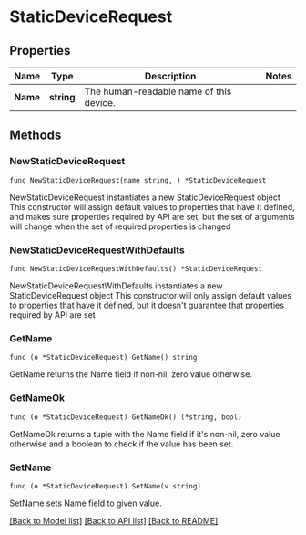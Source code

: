 # StaticDeviceRequest

## Properties

Name | Type | Description | Notes
------------ | ------------- | ------------- | -------------
**Name** | **string** | The human-readable name of this device. | 

## Methods

### NewStaticDeviceRequest

`func NewStaticDeviceRequest(name string, ) *StaticDeviceRequest`

NewStaticDeviceRequest instantiates a new StaticDeviceRequest object
This constructor will assign default values to properties that have it defined,
and makes sure properties required by API are set, but the set of arguments
will change when the set of required properties is changed

### NewStaticDeviceRequestWithDefaults

`func NewStaticDeviceRequestWithDefaults() *StaticDeviceRequest`

NewStaticDeviceRequestWithDefaults instantiates a new StaticDeviceRequest object
This constructor will only assign default values to properties that have it defined,
but it doesn't guarantee that properties required by API are set

### GetName

`func (o *StaticDeviceRequest) GetName() string`

GetName returns the Name field if non-nil, zero value otherwise.

### GetNameOk

`func (o *StaticDeviceRequest) GetNameOk() (*string, bool)`

GetNameOk returns a tuple with the Name field if it's non-nil, zero value otherwise
and a boolean to check if the value has been set.

### SetName

`func (o *StaticDeviceRequest) SetName(v string)`

SetName sets Name field to given value.



[[Back to Model list]](../README.md#documentation-for-models) [[Back to API list]](../README.md#documentation-for-api-endpoints) [[Back to README]](../README.md)



